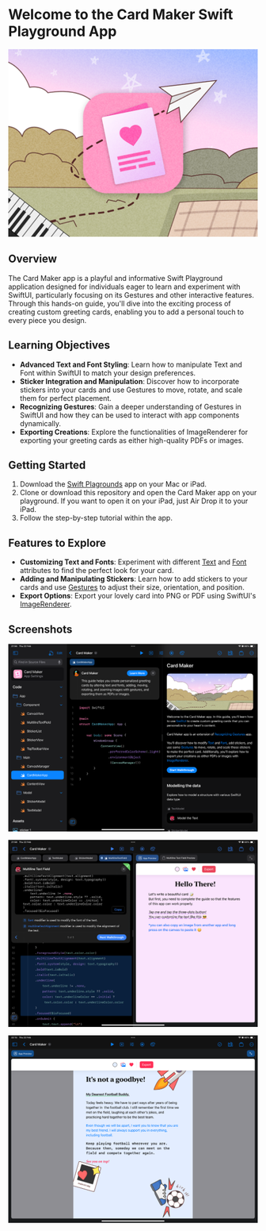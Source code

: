 # Welcome to the Card Maker Swift Playground App

![](/images/DocumentThumbnail.png)

## Overview

The Card Maker app is a playful and informative Swift Playground application designed for individuals eager to learn and experiment with SwiftUI, particularly focusing on its Gestures and other interactive features. Through this hands-on guide, you'll dive into the exciting process of creating custom greeting cards, enabling you to add a personal touch to every piece you design.

## Learning Objectives

- **Advanced Text and Font Styling**: Learn how to manipulate Text and Font within SwiftUI to match your design preferences.
- **Sticker Integration and Manipulation**: Discover how to incorporate stickers into your cards and use Gestures to move, rotate, and scale them for perfect placement.
- **Recognizing Gestures**: Gain a deeper understanding of Gestures in SwiftUI and how they can be used to interact with app components dynamically.
- **Exporting Creations**: Explore the functionalities of ImageRenderer for exporting your greeting cards as either high-quality PDFs or images.

## Getting Started

1. Download the [Swift Plagrounds](https://apps.apple.com/id/app/swift-playgrounds/id1496833156) app on your Mac or iPad.
2. Clone or download this repository and open the Card Maker app on your playground. If you want to open it on your iPad, just Air Drop it to your iPad.
3. Follow the step-by-step tutorial within the app.

## Features to Explore

- **Customizing Text and Fonts**: Experiment with different [Text](https://developer.apple.com/documentation/swiftui/text) and [Font](https://developer.apple.com/documentation/swiftui/font) attributes to find the perfect look for your card.
- **Adding and Manipulating Stickers**: Learn how to add stickers to your cards and use [Gestures](https://developer.apple.com/documentation/swiftui/gesture) to adjust their size, orientation, and position.
- **Export Options**: Export your lovely card into PNG or PDF using SwiftUI's [ImageRenderer](https://developer.apple.com/documentation/swiftui/imagerenderer).

## Screenshots

![](/images/Screenshot1.PNG) 

![](/images/Screenshot2.PNG) 

![](/images/Screenshot3.PNG)

